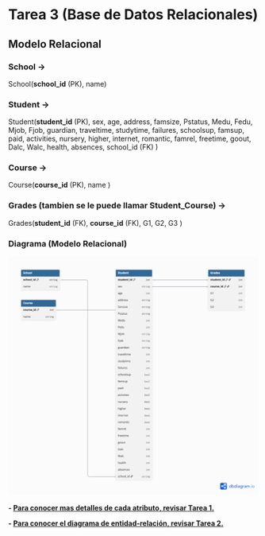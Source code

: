 # Tarea 3 (Base de Datos Relacionales)

## Modelo Relacional

### School →
School(**school_id** (PK), name)

### Student →

Student(**student_id** (PK), sex, age, address, famsize, Pstatus, Medu, Fedu, Mjob, Fjob, guardian, traveltime, studytime, failures, schoolsup, famsup, paid, activities, nursery, higher, internet, romantic, famrel, freetime, goout, Dalc, Walc, health, absences, school_id (FK) )

### Course →

Course(**course_id** (PK), name )

### Grades (tambien se le puede llamar Student_Course) →

Grades(**student_id** (FK), **course_id** (FK), G1, G2, G3 )

### Diagrama (Modelo Relacional)

![Modelo Relacional](Diagrama_Relacional.png)


**- [Para conocer mas detalles de cada atributo, revisar Tarea 1.](../Tarea1/Tarea1.md)**  

**- [Para conocer el diagrama de entidad-relación, revisar Tarea 2.](../Tarea2/Tarea2.md)**  